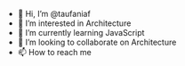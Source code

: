 - 👋 Hi, I’m @taufaniaf
- 👀 I’m interested in Architecture
- 🌱 I’m currently learning JavaScript
- 💞️ I’m looking to collaborate on Architecture
- 📫 How to reach me 

<!---
taufaniaf/taufaniaf is a ✨ special ✨ repository because its `README.md` (this file) appears on your GitHub profile.
You can click the Preview link to take a look at your changes.
--->
